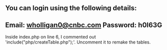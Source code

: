 You can login using the following details:
----------------------------
Email: wholligan0@cnbc.com
Password: h0I63G
----------------------------

Inside index.php on line 6, I commented out 'include("php/createTable.php");'.
Uncomment it to remake the tables.